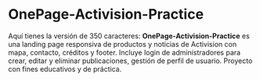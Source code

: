 # OnePage-Activision-Practice
Aquí tienes la versión de 350 caracteres:  **OnePage-Activision-Practice** es una landing page responsiva de productos y noticias de Activision con mapa, contacto, créditos y footer. Incluye login de administradores para crear, editar y eliminar publicaciones, gestión de perfil de usuario. Proyecto con fines educativos y de práctica.
